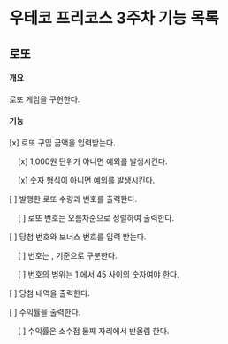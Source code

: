 # 우테코 프리코스 3주차 기능 목록

## 로또

#### 개요

로또 게임을 구현한다.

#### 기능

[x] 로또 구입 금액을 입력받는다.

    [x] 1,000원 단위가 아니면 예외를 발생시킨다.

    [x] 숫자 형식이 아니면 예외를 발생시킨다.

[ ] 발행한 로또 수량과 번호를 출력한다.

    [ ] 로또 번호는 오름차순으로 정렬하여 출력한다.

[  ] 당첨 번호와 보너스 번호를 입력 받는다.

    [  ] 번호는 , 기준으로 구분한다.

    [  ] 번호의 범위는 1 에서 45 사이의 숫자여야 한다.

[  ] 당첨 내역을 출력한다.

[  ] 수익률을 출력한다.

    [  ] 수익률은 소수점 둘째 자리에서 반올림 한다.
